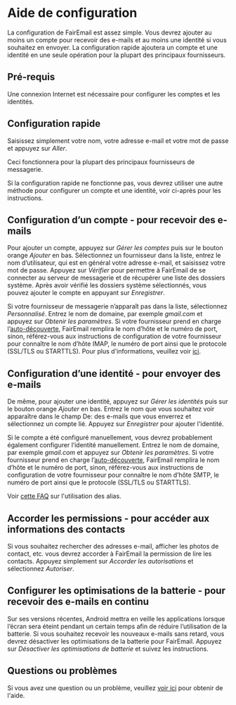 # Aide de configuration

La configuration de FairEmail est assez simple. Vous devrez ajouter au moins un compte pour recevoir des e-mails et au moins une identité si vous souhaitez en envoyer. La configuration rapide ajoutera un compte et une identité en une seule opération pour la plupart des principaux fournisseurs.

## Pré-requis

Une connexion Internet est nécessaire pour configurer les comptes et les identités.

## Configuration rapide

Saisissez simplement votre nom, votre adresse e-mail et votre mot de passe et appuyez sur *Aller*.

Ceci fonctionnera pour la plupart des principaux fournisseurs de messagerie.

Si la configuration rapide ne fonctionne pas, vous devrez utiliser une autre méthode pour configurer un compte et une identité, voir ci-après pour les instructions.

## Configuration d’un compte - pour recevoir des e-mails

Pour ajouter un compte, appuyez sur *Gérer les comptes* puis sur le bouton orange *Ajouter* en bas. Sélectionnez un fournisseur dans la liste, entrez le nom d’utilisateur, qui est en général votre adresse e-mail, et saisissez votre mot de passe. Appuyez sur *Vérifier* pour permettre à FairEmail de se connecter au serveur de messagerie et de récupérer une liste des dossiers système. Après avoir vérifié les dossiers système sélectionnés, vous pouvez ajouter le compte en appuyant sur *Enregistrer*.

Si votre fournisseur de messagerie n’apparaît pas dans la liste, sélectionnez *Personnalisé*. Entrez le nom de domaine, par exemple *gmail.com* et appuyez sur *Obtenir les paramètres*. Si votre fournisseur prend en charge l’[auto-découverte](https://tools.ietf.org/html/rfc6186), FairEmail remplira le nom d’hôte et le numéro de port, sinon, référez-vous aux instructions de configuration de votre fournisseur pour connaître le nom d’hôte IMAP, le numéro de port ainsi que le protocole (SSL/TLS ou STARTTLS). Pour plus d'informations, veuillez voir [ici](https://github.com/M66B/FairEmail/blob/master/FAQ.md#authorizing-accounts).

## Configuration d’une identité - pour envoyer des e-mails

De même, pour ajouter une identité, appuyez sur *Gérer les identités* puis sur le bouton orange *Ajouter* en bas. Entrez le nom que vous souhaitez voir apparaître dans le champ De: des e-mails que vous enverrez et sélectionnez un compte lié. Appuyez sur *Enregistrer* pour ajouter l'identité.

Si le compte a été configuré manuellement, vous devrez probablement également configurer l’identité manuellement. Entrez le nom de domaine, par exemple *gmail.com* et appuyez sur *Obtenir les paramètres*. Si votre fournisseur prend en charge l’[auto-découverte](https://tools.ietf.org/html/rfc6186), FairEmail remplira le nom d’hôte et le numéro de port, sinon, référez-vous aux instructions de configuration de votre fournisseur pour connaître le nom d’hôte SMTP, le numéro de port ainsi que le protocole (SSL/TLS ou STARTTLS).

Voir [cette FAQ](https://github.com/M66B/FairEmail/blob/master/FAQ.md#FAQ9) sur l'utilisation des alias.

## Accorder les permissions - pour accéder aux informations des contacts

Si vous souhaitez rechercher des adresses e-mail, afficher les photos de contact, etc. vous devrez accorder à FairEmail la permission de lire les contacts. Appuyez simplement sur *Accorder les autorisations* et sélectionnez *Autoriser*.

## Configurer les optimisations de la batterie - pour recevoir des e-mails en continu

Sur ses versions récentes, Android mettra en veille les applications lorsque l’écran sera éteint pendant un certain temps afin de réduire l’utilisation de la batterie. Si vous souhaitez recevoir les nouveaux e-mails sans retard, vous devrez désactiver les optimisations de la batterie pour FairEmail. Appuyez sur *Désactiver les optimisations de batterie* et suivez les instructions.

## Questions ou problèmes

Si vous avez une question ou un problème, veuillez [voir ici](https://github.com/M66B/FairEmail/blob/master/FAQ.md) pour obtenir de l'aide.